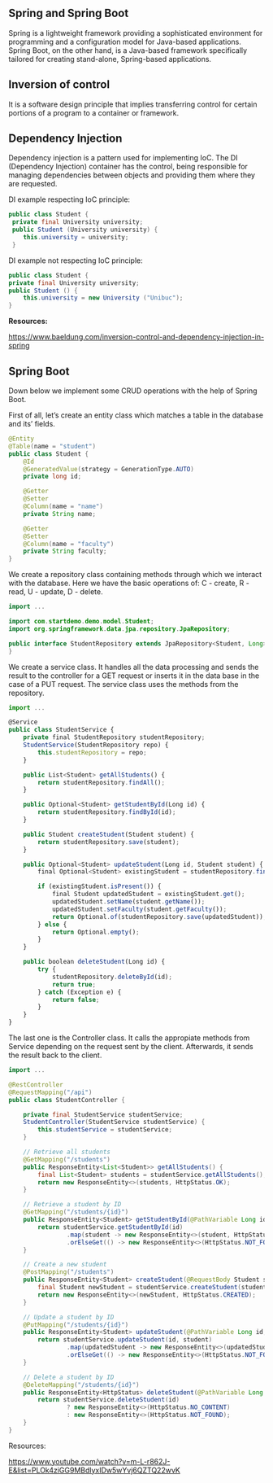 ## Spring and Spring Boot

Spring is a lightweight framework providing a sophisticated environment for programming and a configuration model for Java-based applications. Spring Boot, on the other hand, is a Java-based framework specifically tailored for creating stand-alone, Spring-based applications.

## Inversion of control

It is a software design principle that implies transferring control for certain portions of a program to a container or framework.

## Dependency Injection

Dependency injection is a pattern used for implementing IoC. The DI (Dependency Injection) container has the control, being responsible for managing dependencies between objects and providing them where they are requested.

DI example respecting IoC principle:

```java
public class Student {
 private final University university;
 public Student (University university) {
    this.university = university;
 }
```

DI example not respecting IoC principle:

```java
public class Student {
private final University university;
public Student () {
    this.university = new University ("Unibuc");
}
```


**Resources:**

<https://www.baeldung.com/inversion-control-and-dependency-injection-in-spring>


## Spring Boot

Down below we implement some CRUD operations with the help of Spring Boot.

First of all, let’s create an entity class which matches a table in the database and its’ fields.

```java
@Entity
@Table(name = "student")
public class Student {
    @Id
    @GeneratedValue(strategy = GenerationType.AUTO)
    private long id;

    @Getter
    @Setter
    @Column(name = "name")
    private String name;

    @Getter
    @Setter
    @Column(name = "faculty")
    private String faculty;
}
```


We create a repository class containing methods through which we interact with the database. Here we have the basic operations of: C - create, R - read, U - update, D - delete.

```java
import ...

import com.startdemo.demo.model.Student;
import org.springframework.data.jpa.repository.JpaRepository;

public interface StudentRepository extends JpaRepository<Student, Long> {
}
```


We create a service class. It handles all the data processing and sends the result to the controller for a GET request or inserts it in the data base in the case of  a PUT request. The service class uses the methods from the repository.


```javascript
import ...

@Service
public class StudentService {
    private final StudentRepository studentRepository;
    StudentService(StudentRepository repo) {
        this.studentRepository = repo;
    }

    public List<Student> getAllStudents() {
        return studentRepository.findAll();
    }

    public Optional<Student> getStudentById(Long id) {
        return studentRepository.findById(id);
    }

    public Student createStudent(Student student) {
        return studentRepository.save(student);
    }

    public Optional<Student> updateStudent(Long id, Student student) {
        final Optional<Student> existingStudent = studentRepository.findById(id);

        if (existingStudent.isPresent()) {
            final Student updatedStudent = existingStudent.get();
            updatedStudent.setName(student.getName());
            updatedStudent.setFaculty(student.getFaculty());
            return Optional.of(studentRepository.save(updatedStudent));
        } else {
            return Optional.empty();
        }
    }

    public boolean deleteStudent(Long id) {
        try {
            studentRepository.deleteById(id);
            return true;
        } catch (Exception e) {
            return false;
        }
    }
}
```


The last one is the Controller class. It calls the appropiate methods from Service depending on the request sent by the client. Afterwards, it sends the result back to the client.

```java
import ...

@RestController
@RequestMapping("/api")
public class StudentController {

    private final StudentService studentService;
    StudentController(StudentService studentService) {
        this.studentService = studentService;
    }

    // Retrieve all students
    @GetMapping("/students")
    public ResponseEntity<List<Student>> getAllStudents() {
        final List<Student> students = studentService.getAllStudents();
        return new ResponseEntity<>(students, HttpStatus.OK);
    }

    // Retrieve a student by ID
    @GetMapping("/students/{id}")
    public ResponseEntity<Student> getStudentById(@PathVariable Long id) {
        return studentService.getStudentById(id)
                .map(student -> new ResponseEntity<>(student, HttpStatus.OK))
                .orElseGet(() -> new ResponseEntity<>(HttpStatus.NOT_FOUND));
    }

    // Create a new student
    @PostMapping("/students")
    public ResponseEntity<Student> createStudent(@RequestBody Student student) {
        final Student newStudent = studentService.createStudent(student);
        return new ResponseEntity<>(newStudent, HttpStatus.CREATED);
    }

    // Update a student by ID
    @PutMapping("/students/{id}")
    public ResponseEntity<Student> updateStudent(@PathVariable Long id, @RequestBody Student student) {
        return studentService.updateStudent(id, student)
                .map(updatedStudent -> new ResponseEntity<>(updatedStudent, HttpStatus.OK))
                .orElseGet(() -> new ResponseEntity<>(HttpStatus.NOT_FOUND));
    }

    // Delete a student by ID
    @DeleteMapping("/students/{id}")
    public ResponseEntity<HttpStatus> deleteStudent(@PathVariable Long id) {
        return studentService.deleteStudent(id)
                ? new ResponseEntity<>(HttpStatus.NO_CONTENT)
                : new ResponseEntity<>(HttpStatus.NOT_FOUND);
    }
}
```

Resources:

<https://www.youtube.com/watch?v=m-L-r862J-E&list=PLOk4ziGG9MBdlyxIDw5wYvj6QZTQ22wvK>